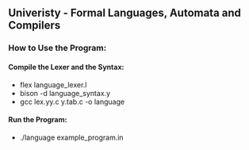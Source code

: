 ## Univeristy - Formal Languages, Automata and Compilers



### How to Use the Program:


#### Compile the Lexer and the Syntax:

- flex language_lexer.l
- bison -d language_syntax.y
- gcc lex.yy.c y.tab.c -o language


#### Run the Program:

- ./language example_program.in